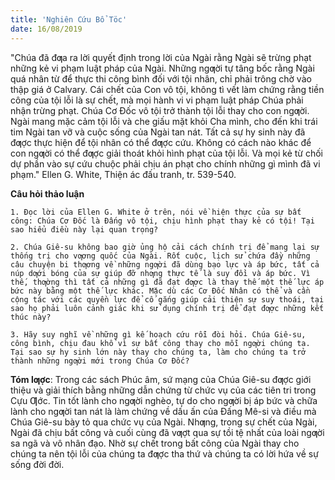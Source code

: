 ```yaml
---
title: 'Nghiên Cứu Bổ Töc'
date: 16/08/2019
---
```


"Chúa đã đƣa ra lời quyết định trong lời của Ngài rằng Ngài sẽ trừng phạt những kẻ vi phạm luật pháp của Ngài. Những ngƣời tự tâng bốc rằng Ngài quá nhân từ để thực thi công bình đối với tội nhân, chỉ phải trông chờ vào thập giá ở Calvary. Cái chết của Con vô tội, không tì vết làm chứng rằng tiền công của tội lỗi là sự chết, mà mọi hành vi vi phạm luật pháp Chúa phải nhận trừng phạt. Chúa Cơ Đốc vô tội trở thành tội lỗi thay cho con ngƣời. Ngài mang mặc cảm tội lỗi và che giấu mặt khỏi Cha mình, cho đến khi trái tim Ngài tan vỡ và cuộc sống của Ngài tan nát. Tất cả sự hy sinh này đã đƣợc thực hiện để tội nhân có thể đƣợc cứu. Không có cách nào khác để con ngƣời có thể đƣợc giải thoát khỏi hình phạt của tội lỗi. Và mọi kẻ từ chối dự phần vào sự cứu chuộc phải chịu án phạt cho chính những gì mình đã vi phạm." Ellen G. White, Thiện ác đấu tranh, tr. 539-540.

**Câu hỏi thảo luận**

`1. Đọc lời của Ellen G. White ở trên, nói về hiện thực của sự bất công: Chúa Cơ Đốc là Đấng vô tội, chịu hình phạt thay kẻ có tội! Tại sao hiểu điều này lại quan trọng?`

`2. Chúa Giê-su không bao giờ ủng hộ cải cách chính trị để mang lại sự thống trị cho vƣơng quốc của Ngài. Rốt cuộc, lịch sử chứa đầy những câu chuyện bi thƣơng về những ngƣời đã dùng bạo lực và áp bức, tất cả núp dƣới bóng của sự giúp đỡ nhƣng thực tế là suy đồi và áp bức. Vì thế, thƣờng thì tất cả những gì đã đạt đƣợc là thay thế một thế lực áp bức này bằng một thế lực khác. Mặc dù các Cơ Đốc Nhân có thể và cần cộng tác với các quyền lực để cố gắng giúp cải thiện sự suy thoái, tại sao họ phải luôn cảnh giác khi sử dụng chính trị để đạt đƣợc những kết thúc này?`

`3. Hãy suy nghĩ về những gì kế hoạch cứu rỗi đòi hỏi. Chúa Giê-su, công bình, chịu đau khổ vì sự bất công thay cho mỗi ngƣời chúng ta. Tại sao sự hy sinh lớn này thay cho chúng ta, làm cho chúng ta trở thành những ngƣời mới trong Chúa Cơ Đốc?`

**Tóm lƣợc**: Trong các sách Phúc âm, sứ mạng của Chúa Giê-su đƣợc giới thiệu và giải thích bằng những dẫn chứng từ chức vụ của các tiên tri trong Cựu Ƣớc. Tin tốt lành cho ngƣời nghèo, tự do cho ngƣời bị áp bức và chữa lành cho ngƣời tan nát là làm chứng về dấu ấn của Đấng Mê-si và điều mà Chúa Giê-su bày tỏ qua chức vụ của Ngài. Nhƣng, trong sự chết của Ngài, Ngài đã chịu bất công và cuối cùng đã vƣợt qua sự tồi tệ nhất của loài ngƣời sa ngã và vô nhân đạo. Nhờ sự chết trong bất công của Ngài thay cho chúng ta nên tội lỗi của chúng ta đƣợc tha thứ và chúng ta có lời hứa về sự sống đời đời.